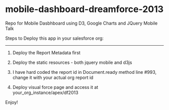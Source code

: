 mobile-dashboard-dreamforce-2013
================================

Repo for Mobile Dasbhboard using D3, Google Charts and JQuery Mobile Talk

Steps to Deploy this app in your salesforce org:
************************************************

1. Deploy the Report Metadata first

2. Deploy the static resources - both jquery mobile and d3js

3. I have hard coded the report id in Document.ready method line #993, change it with your actual org report id

4. Deploy visual force page and access it at your_org_instance/apex/df2013

Enjoy!